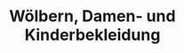 ---
title: "Wölbern, Damen- und Kinderbekleidung"
url: /bockhorn/woelbern-damen-und-kinderbekleidung/
shop: Kleidung
---